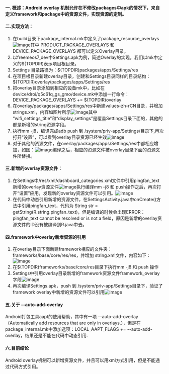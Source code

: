 #### 一. 概述：Android overlay 机制允许在不修改packages中apk的情况下，来自定义framework和package中的资源文件，实现资源的定制。

#### 二.实现方法：
1. 在build目录下package_internal.mk中定义了package_resource_overlays![image](https://note.youdao.com/yws/api/personal/file/WEBfc42abdad333d8827b5a8b64e12ee5bf?method=getImage&cstk=6qpeztF4)其中 PRODUCT_PACKAGE_OVERLAYS 和 DEVICE_PACKAGE_OVERLAYS 都可以定义Overlay目录。
2. 以freemeos7_dev中Settings.apk为例，简述Overlay的实现，我们以mk中定义的$(TOPDIR)表示项目根目录。
3. Settings 目录路径为：$(TOPDIR)packages/apps/Settings/res
4. 在项目根目录新建overlay目录，创建和Settings目录同样的目录结构：$(TOPDIR)overlay/packages/apps/Settings/res
5. 把overlay目录添加到相应的设备mk中，比如在device/droi/q5c61q_gs_gmo/device.mk中添加一行命令：DEVICE_PACKAGE_OVERLAYS += $(TOPDIR)overlay
6. 在overlay/packages/apps/Settings/res中新建values-zh-rCN目录，并增加strings.xml，内容如图片所示![image](https://note.youdao.com/yws/api/personal/file/WEB62cada78b7f0d661aa3cd79b48cda5ff?method=getImage&cstk=6qpeztF4)其中 “wifi_settings_title“和“display_settings”是覆盖Settings目录下面的，其他的都是新增的string资源字段。
7. 执行mm -j8，编译完成adb push 到 /system/priv-app/Settings/目录下,再次打开“设置”，可以看到overlay目录资源已经生效![image](https://note.youdao.com/yws/api/personal/file/WEB976bbb36a884c0eaa719bc0b7a236d0c?method=getImage&cstk=6qpeztF4)
8. 对于其他的资源文件，在overlay/packages/apps/Settings/res中都相应增加，如图：![image](https://note.youdao.com/yws/api/personal/file/WEBea2a396f3d167012f28d4660eb8fae20?method=getImage&cstk=6qpeztF4)编译之后，相应的资源文件被overlay目录下面的资源文件所替换。
#### 三.新增的overlay资源文件：
1. 在Settings中/res/xml/dashboard_categories.xml文件中引用pingfan_text新增的overlay资源文件![image](https://note.youdao.com/yws/api/personal/file/WEBee0bd1b92a080ef5744126b3bd1b162f?method=getImage&cstk=6qpeztF4)执行编译mm -j8 和 push操作之后，再次打开“设置”应用，发现新的overlay资源文件可以引用。![image](https://note.youdao.com/yws/api/personal/file/WEBabe88c6c126df50d654f74e6e9758c84?method=getImage&cstk=6qpeztF4)
2. 在代码中动态引用新增的资源文件，在SettingsActivity.java中onCreate()方法中引用pingfan_text，代码为 String str = getString(R.string.pingfan_text)，但是编译的时候会出现ERROR：pingfan_text cannot be resolved or is not a field，原因是新增的overlay资源文件的ID没有被编译到R.java中去。
#### 四.framework中overlay新增资源的引用
1. 在overlay目录下面新建framework相应的文件夹：frameworks/base/core/res/res，并增加 string.xml文件，内容如下：![image](https://note.youdao.com/yws/api/personal/file/WEB0e70a9c76b7c879b25501d71c8008ed3?method=getImage&cstk=6qpeztF4)
2. 在$(TOPDIR)frameworks/base/core/res目录下执行mm -j8 和 push 操作
3. Settings中引用overlay目录新增的framework资源文件framework_overlay字段![image](https://note.youdao.com/yws/api/personal/file/WEBf84ce2548f520ff002e458b265dce4f0?method=getImage&cstk=6qpeztF4)
4. 再次编译Settings.apk，push 到 /system/priv-app/Settings目录下，验证了framework overlay中新增的资源文件可以引用![image](https://note.youdao.com/yws/api/personal/file/WEB746c733fac56e0b925f56c960a83f589?method=getImage&cstk=6qpeztF4)
#### 五.关于 --auto-add-overlay
Android打包工具aapt的使用帮助，其中有一项  --auto-add-overlay （Automatically add resources that are only in overlays.），但是在package_internal.mk中添加选项：LOCAL_AAPT_FLAGS += --auto-add-overlay，结果还是不能在代码中动态引用.
#### 六.目前结论
Android overlay机制可以新增资源文件，并且可以用xml方式引用，但是不能通过代码方式引用。

    